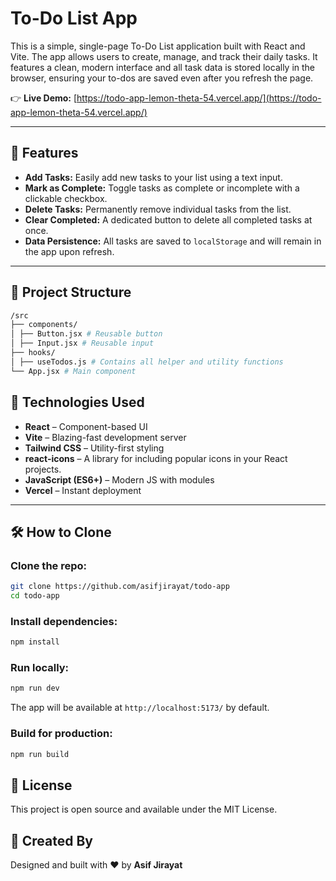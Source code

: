 # To-Do List App

This is a simple, single-page To-Do List application built with React and Vite. The app allows users to create, manage, and track their daily tasks. It features a clean, modern interface and all task data is stored locally in the browser, ensuring your to-dos are saved even after you refresh the page.

👉 **Live Demo:** [https://todo-app-lemon-theta-54.vercel.app/](https://todo-app-lemon-theta-54.vercel.app/)

---

## 🌟 Features

- **Add Tasks:** Easily add new tasks to your list using a text input.
- **Mark as Complete:** Toggle tasks as complete or incomplete with a clickable checkbox.
- **Delete Tasks:** Permanently remove individual tasks from the list.
- **Clear Completed:** A dedicated button to delete all completed tasks at once.
- **Data Persistence:** All tasks are saved to `localStorage` and will remain in the app upon refresh.

---

## 📁 Project Structure

```bash
/src
├── components/
│ ├── Button.jsx # Reusable button
│ ├── Input.jsx # Reusable input
├── hooks/
│ ├── useTodos.js # Contains all helper and utility functions
└── App.jsx # Main component
```

## 🚀 Technologies Used

- **React** – Component-based UI
- **Vite** – Blazing-fast development server
- **Tailwind CSS** – Utility-first styling
- **react-icons** – A library for including popular icons in your React projects.
- **JavaScript (ES6+)** – Modern JS with modules
- **Vercel** – Instant deployment

---

## 🛠 How to Clone

### Clone the repo:

```bash
git clone https://github.com/asifjirayat/todo-app
cd todo-app
```

### Install dependencies:

```bash
npm install
```

### Run locally:

```bash
npm run dev
```

The app will be available at `http://localhost:5173/` by default.

### Build for production:

```bash
npm run build
```

## 📄 License

This project is open source and available under the MIT License.

## 🙌 Created By

Designed and built with ❤️ by **Asif Jirayat**
